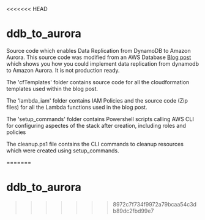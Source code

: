 <<<<<<< HEAD
# ddb_to_aurora
Source code which enables Data Replication from DynamoDB to Amazon Aurora. This source code was modified from an AWS Database <a href="https://aws.amazon.com/blogs/database/how-to-stream-data-from-amazon-dynamodb-to-amazon-aurora-using-aws-lambda-and-amazon-kinesis-firehose/">Blog post</a> which shows you how you could implement data replication from dynamodb to Amazon Aurora. It is not production ready.

The 'cfTemplates' folder contains source code for all the cloudformation templates used within the blog post.

The 'lambda_iam' folder contains IAM Policies and the source code (Zip files) for all the Lambda functions used in the blog post.

The 'setup_commands' folder contains Powershell scripts calling AWS CLI for configuring aspectes of the stack after creation, including roles and policies

The cleanup.ps1 file contains the CLI commands to cleanup resources which were created using setup_commands.

=======
# ddb_to_aurora
>>>>>>> 8972c7f734f9972a79bcaa54c3db89dc2fbd99e7
